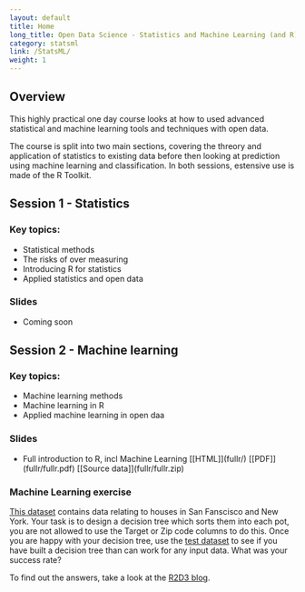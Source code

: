 ```yaml
---
layout: default
title: Home
long_title: Open Data Science - Statistics and Machine Learning (and R)
category: statsml
link: /StatsML/
weight: 1
---
```


## Overview

This highly practical one day course looks at how to used advanced statistical and machine learning tools and techniques with open data.

The course is split into two main sections, covering the threory and application of statistics to existing data before then looking at prediction using machine learning and classification. In both sessions, estensive use is made of the R Toolkit. 

## Session 1 - Statistics

### Key topics:
* Statistical methods
* The risks of over measuring
* Introducing R for statistics
* Applied statistics and open data

### Slides
* Coming soon

## Session 2 - Machine learning

### Key topics:
* Machine learning methods
* Machine learning in R
* Applied machine learning in open daa

### Slides
* Full introduction to R, incl Machine Learning \[[HTML]\](fullr/) \[[PDF]\](fullr/fullr.pdf) \[[Source data]\](fullr/fullr.zip)

### Machine Learning exercise

[This dataset](data/training-data.csv) contains data relating to houses in San Fanscisco and New York. Your task is to design a decision tree which sorts them into each pot, you are not allowed to use the Target or Zip code columns to do this. Once you are happy with your decision tree, use the [test dataset](data/test-data.csv) to see if you have built a decision tree than can work for any input data. What was your success rate?

To find out the answers, take a look at the [R2D3 blog](http://www.r2d3.us/visual-intro-to-machine-learning-part-1/). 
